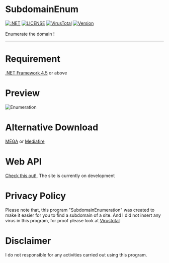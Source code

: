 # SubdomainEnum
[![.NET](https://img.shields.io/badge/.NET-%3E=%204.5-blue.svg)](https://www.microsoft.com/en-us/download/details.aspx?id=30653) [![LICENSE](https://img.shields.io/github/license/GoogleX133/SubdomainEnum.svg)](https://github.com/GoogleX133/SubdomainEnum/blob/master/LICENSE) [![VirusTotal](https://img.shields.io/badge/virustotal-5%2F69-green.svg)](https://www.virustotal.com/gui/file/deb48f30e2d6b0147b40b7a018aae3ff0d1c0f6106ea01cccbef531e091c6ac0/detection) [![Version](https://img.shields.io/badge/release-2.3-1bbc30.svg)](https://github.com/GoogleX133/SubdomainEnum/releases/tag/2.3)<br><br>
Enumerate the domain !

----

# Requirement
[.NET Framework 4.5](https://www.microsoft.com/en-us/download/details.aspx?id=30653) or above

# Preview
![Enumeration](https://image.prntscr.com/image/LxkDKa_aT8_wugmYoxn9nw.png)

# Alternative Download
[MEGA](https://mega.nz/#!GA0VWALI!ttCpOJ70IeHNxAiFzBCLm4O4ml6lsF3FhTVMahbXhmM) or [Mediafire](https://www.mediafire.com/file/b04p789zadoex6g/SubdomainEnum.exe/file)

# Web API
[Check this out!](https://subenum.herokuapp.com/), The site is currently on development

# Privacy Policy
Please note that, this program "SubdomainEnumeration" was created to make it easier for you to find a subdomain of a site. And I did not insert any virus in this program, for proof please look at [Virustotal](https://www.virustotal.com/gui/file/deb48f30e2d6b0147b40b7a018aae3ff0d1c0f6106ea01cccbef531e091c6ac0/detection)

# Disclaimer
I do not responsible for any activities carried out using this program.
